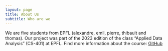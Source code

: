 ```yaml
---
layout: page
title: About Us
subtitle: Who are we 
---
```


We are five students from EPFL (alexandre, emil, pierre, thibault and thomas). Our project was part of the 2023 edition of the class “Applied Data Analysis” (CS-401) at EPFL. Find more information about the course: [GitHub](https://epfl-ada.github.io/teaching/fall2024/cs401/)
